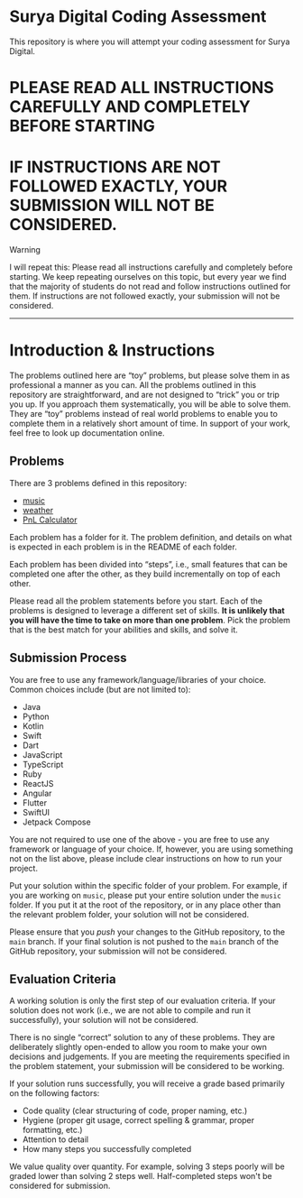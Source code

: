 # Surya Digital Coding Assessment

This repository is where you will attempt your coding assessment for Surya Digital.

# PLEASE READ ALL INSTRUCTIONS CAREFULLY AND COMPLETELY BEFORE STARTING

# IF INSTRUCTIONS ARE NOT FOLLOWED EXACTLY, YOUR SUBMISSION WILL NOT BE CONSIDERED.

> [!WARNING]
> I will repeat this: Please read all instructions carefully and completely before starting. We keep repeating ourselves on this topic, but every year we find that the majority of students do not read and follow instructions outlined for them. If instructions are not followed exactly, your submission will not be considered.

---

# Introduction & Instructions

The problems outlined here are “toy” problems, but please solve them in as professional a manner as you can. All the problems outlined in this repository are straightforward, and are not designed to “trick” you or trip you up. If you approach them systematically, you will be able to solve them. They are “toy” problems instead of real world problems to enable you to complete them in a relatively short amount of time.
In support of your work, feel free to look up documentation online.

## Problems

There are 3 problems defined in this repository:

- [music](music/README.md)
- [weather](weather/README.md)
- [PnL Calculator](pnl_calculator/README.md)

Each problem has a folder for it. The problem definition, and details on what is expected in each problem is in the README of each folder.

Each problem has been divided into “steps”, i.e., small features that can be completed one after the other, as they build incrementally on top of each other.

Please read all the problem statements before you start. Each of the problems is designed to leverage a different set of skills. **It is unlikely that you will have the time to take on more than one problem**. Pick the problem that is the best match for your abilities and skills, and solve it.

## Submission Process

You are free to use any framework/language/libraries of your choice. Common choices include (but are not limited to):

- Java
- Python
- Kotlin
- Swift
- Dart
- JavaScript
- TypeScript
- Ruby
- ReactJS
- Angular
- Flutter
- SwiftUI
- Jetpack Compose

You are not required to use one of the above - you are free to use any framework or language of your choice. If, however, you are using something not on the list above, please include clear instructions on how to run your project.

Put your solution within the specific folder of your problem. For example, if you are working on `music`, please put your entire solution under the `music` folder. If you put it at the root of the repository, or in any place other than the relevant problem folder, your solution will not be considered.

Please ensure that you _push_ your changes to the GitHub repository, to the `main` branch. If your final solution is not pushed to the `main` branch of the GitHub repository, your submission will not be considered.

## Evaluation Criteria

A working solution is only the first step of our evaluation criteria. If your solution does not work (i.e., we are not able to compile and run it successfully), your solution will not be considered.

There is no single “correct” solution to any of these problems. They are deliberately slightly open-ended to allow you room to make your own decisions and judgements. If you are meeting the requirements specified in the problem statement, your submission will be considered to be working.

If your solution runs successfully, you will receive a grade based primarily on the following factors:

- Code quality (clear structuring of code, proper naming, etc.)
- Hygiene (proper git usage, correct spelling & grammar, proper formatting, etc.)
- Attention to detail
- How many steps you successfully completed

We value quality over quantity. For example, solving 3 steps poorly will be graded lower than solving 2 steps well. Half-completed steps won't be considered for submission.
